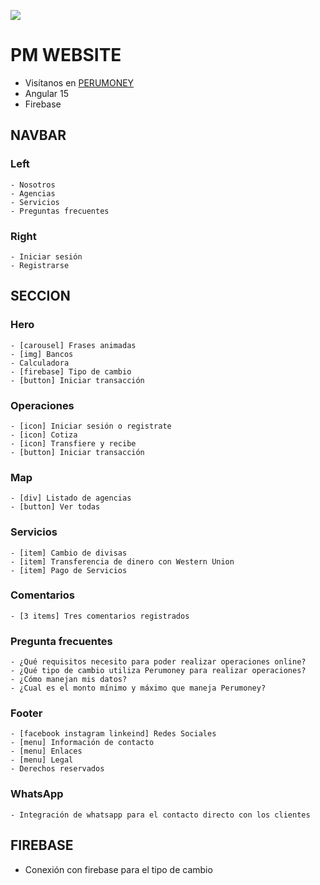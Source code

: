 ![](https://perumoney.pe/assets/img/logoPeruMoney.png)
# PM WEBSITE
  - Visítanos en [PERUMONEY](https://perumoney.pe/#)
  - Angular 15
  - Firebase
## NAVBAR
  ### Left
    - Nosotros
    - Agencias
    - Servicios
    - Preguntas frecuentes
  ### Right
    - Iniciar sesión
    - Registrarse
## SECCION
  ### Hero
    - [carousel] Frases animadas
    - [img] Bancos
    - Calculadora
    - [firebase] Tipo de cambio
    - [button] Iniciar transacción
  ### Operaciones
    - [icon] Iniciar sesión o registrate
    - [icon] Cotiza
    - [icon] Transfiere y recibe
    - [button] Iniciar transacción
  ### Map
    - [div] Listado de agencias
    - [button] Ver todas
  ### Servicios
    - [item] Cambio de divisas
    - [item] Transferencia de dinero con Western Union
    - [item] Pago de Servicios
  ### Comentarios
    - [3 items] Tres comentarios registrados
  ### Pregunta frecuentes
    - ¿Qué requisitos necesito para poder realizar operaciones online?
    - ¿Qué tipo de cambio utiliza Perumoney para realizar operaciones?
    - ¿Cómo manejan mis datos?
    - ¿Cual es el monto mínimo y máximo que maneja Perumoney?
  ### Footer
    - [facebook instagram linkeind] Redes Sociales
    - [menu] Información de contacto
    - [menu] Enlaces
    - [menu] Legal
    - Derechos reservados
  ### WhatsApp
    - Integración de whatsapp para el contacto directo con los clientes
## FIREBASE
  - Conexión con firebase para el tipo de cambio